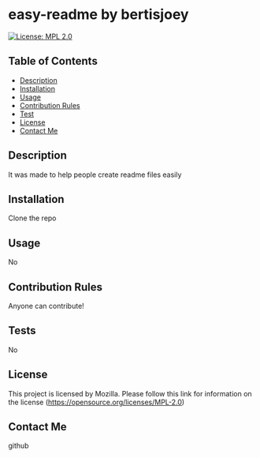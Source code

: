 # easy-readme by bertisjoey

  [![License: MPL 2.0](https://img.shields.io/badge/License-MPL_2.0-brightgreen.svg)](https://opensource.org/licenses/MPL-2.0)

  ## Table of Contents 
  * [Description](#description)
  * [Installation](#installation)
  * [Usage](#usage)
  * [Contribution Rules](#contribution-rules)
  * [Test](#tests)
  * [License](#license)
  * [Contact Me](#contact-me)

  ## Description
  It was made to help people create readme files easily


  ## Installation
  Clone the repo

  
  ## Usage
  No


  ## Contribution Rules
  Anyone can contribute!


  ## Tests
  No


  ## License
  This project is licensed by Mozilla. Please follow this link for information on the license (https://opensource.org/licenses/MPL-2.0)

  
  ## Contact Me
  github

